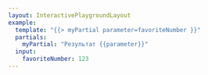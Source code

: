 ```yaml
---
layout: InteractivePlaygroundLayout
example:
  template: "{{> myPartial parameter=favoriteNumber }}"
  partials:
    myPartial: "Результат {{parameter}}"
  input:
    favoriteNumber: 123
---
```

